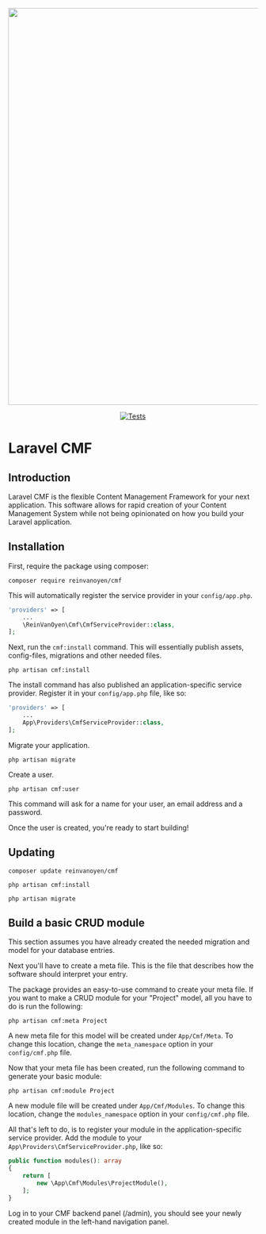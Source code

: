 <p align="center">
  <a href="https://github.com/reinvanoyen/cmf">
    <img width="800" src="https://raw.githubusercontent.com/reinvanoyen/cmf/master/intro.png" />
  </a>
</p>

<p align="center">
  <a href="https://github.com/reinvanoyen/cmf/actions"><img src="https://github.com/reinvanoyen/cmf/workflows/tests/badge.svg" alt="Tests" /></a>
</p>

# Laravel CMF

## Introduction

Laravel CMF is the flexible Content Management Framework for your next application. This software allows for rapid creation of your Content Management System while not being opinionated on how you build your Laravel application.

## Installation

First, require the package using composer:
```ssh
composer require reinvanoyen/cmf
```

This will automatically register the service provider in your `config/app.php`.

```php
'providers' => [
    ...
    \ReinVanOyen\Cmf\CmfServiceProvider::class,
];
```

Next, run the `cmf:install` command. This will essentially publish assets, config-files, 
migrations and other needed files.
```ssh
php artisan cmf:install
```

The install command has also published an application-specific service provider. Register it 
in your `config/app.php` file, like so:

```php
'providers' => [
    ...
    App\Providers\CmfServiceProvider::class,
];
```

Migrate your application.
```ssh
php artisan migrate
```

Create a user.
```ssh
php artisan cmf:user
```
This command will ask for a name for your user, an email address and a password.

Once the user is created, you're ready to start building!

## Updating

```ssh
composer update reinvanoyen/cmf
```

```ssh
php artisan cmf:install
```

```ssh
php artisan migrate
```

## Build a basic CRUD module

This section assumes you have already created the 
needed migration and model for your database entries.

Next you'll have to create a meta file. This is the file that 
describes how the software should interpret your entry.

The package provides an easy-to-use command to create your meta file. 
If you want to make a CRUD module for your "Project" model, all 
you have to do is run the following:
```ssh
php artisan cmf:meta Project
```
A new meta file for this model will be created under `App/Cmf/Meta`. To change 
this location, change the `meta_namespace` option in your `config/cmf.php` file.

Now that your meta file has been created, run the following command to generate your basic module:
```ssh
php artisan cmf:module Project
```
A new module file will be created under `App/Cmf/Modules`. To change this location, 
change the `modules_namespace` option in your `config/cmf.php` file.

All that's left to do, is to register your module in the application-specific service provider. 
Add the module to your `App\Providers\CmfServiceProvider.php`, like so:

```php
public function modules(): array
{
    return [
        new \App\Cmf\Modules\ProjectModule(),
    ];
}
```

Log in to your CMF backend panel (/admin), you should see your newly created module in the 
left-hand navigation panel.
